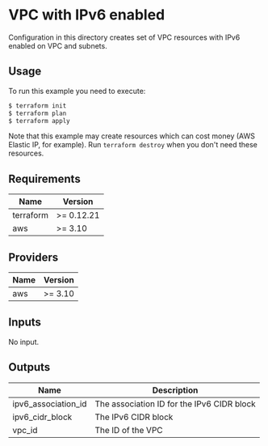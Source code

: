 # VPC with IPv6 enabled

Configuration in this directory creates set of VPC resources with IPv6 enabled on VPC and subnets.

## Usage

To run this example you need to execute:

```bash
$ terraform init
$ terraform plan
$ terraform apply
```

Note that this example may create resources which can cost money (AWS Elastic IP, for example). Run `terraform destroy` when you don't need these resources.

<!-- BEGINNING OF PRE-COMMIT-TERRAFORM DOCS HOOK -->
## Requirements

| Name | Version |
|------|---------|
| terraform | >= 0.12.21 |
| aws | >= 3.10 |

## Providers

| Name | Version |
|------|---------|
| aws | >= 3.10 |

## Inputs

No input.

## Outputs

| Name | Description |
|------|-------------|
| ipv6\_association\_id | The association ID for the IPv6 CIDR block |
| ipv6\_cidr\_block | The IPv6 CIDR block |
| vpc\_id | The ID of the VPC |

<!-- END OF PRE-COMMIT-TERRAFORM DOCS HOOK -->
